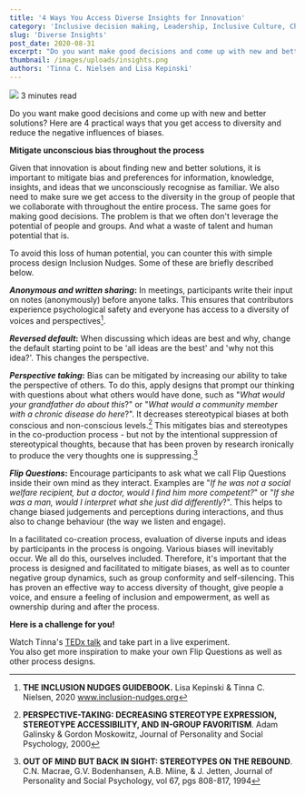```yaml
---
title: '4 Ways You Access Diverse Insights for Innovation'
category: 'Inclusive decision making, Leadership, Inclusive Culture, Change Makers'
slug: 'Diverse Insights'
post_date: 2020-08-31
excerpt: "Do you want make good decisions and come up with new and better solutions? Here are 4 practical ways that you get access to diversity and reduce the negative influences of biases."
thumbnail: /images/uploads/insights.png
authors: 'Tinna C. Nielsen and Lisa Kepinski'
---
```


![](/images/uploads/quick-read.png)  3 minutes read

Do you want make good decisions and come up with new and better
solutions? Here are 4 practical ways that you get access to diversity
and reduce the negative influences of biases.

**Mitigate unconscious bias throughout the process**

Given that innovation is about finding new and better solutions, it is
important to mitigate bias and preferences for information, knowledge,
insights, and ideas that we unconsciously recognise as familiar. We also
need to make sure we get access to the diversity in the group of people
that we collaborate with throughout the entire process. The same goes
for making good decisions. The problem is that we often don't leverage
the potential of people and groups. And what a waste of talent and human
potential that is.

To avoid this loss of human potential, you can counter this with simple
process design Inclusion Nudges. Some of these are briefly described
below.

***Anonymous and written sharing*:** In meetings, participants write
their input on notes (anonymously) before anyone talks. This ensures
that contributors experience psychological safety and everyone has
access to a diversity of voices and perspectives[^1].

***Reversed default*:** When discussing which ideas are best and why,
change the default starting point to be 'all ideas are the best' and
'why not this idea?'. This changes the perspective.

***Perspective taking*:** Bias can be mitigated by increasing our
ability to take the perspective of others. To do this, apply designs
that prompt our thinking with questions about what others would have
done, such as "*What would your grandfather do about this*?" or "*What
would a community member with a chronic disease do here*?". It decreases
stereotypical biases at both conscious and non-conscious levels.[^2]
This mitigates bias and stereotypes in the co-production process - but
not by the intentional suppression of stereotypical thoughts, because
that has been proven by research ironically to produce the very thoughts
one is suppressing.[^3]

***Flip Questions*:** Encourage participants to ask what we call Flip
Questions inside their own mind as they interact. Examples are "*If he
was not a social welfare recipient, but a doctor, would I find him more
competent?*" or "*If she was a man, would I interpret what she just did
differently*?". This helps to change biased judgements and perceptions
during interactions, and thus also to change behaviour (the way we
listen and engage).

In a facilitated co-creation process, evaluation of diverse inputs and
ideas by participants in the process is ongoing. Various biases will
inevitably occur. We all do this, ourselves included. Therefore, it's
important that the process is designed and facilitated to mitigate
biases, as well as to counter negative group dynamics, such as group
conformity and self-silencing. This has proven an effective way to
access diversity of thought, give people a voice, and ensure a feeling
of inclusion and empowerment, as well as ownership during and after the
process.

**Here is a challenge for you!**

Watch Tinna's [TEDx talk](https://www.youtube.com/watch?v=VggAqa0xOwM)
and take part in a live experiment.\
You also get more inspiration to make your own Flip Questions as well as
other process designs.

[^1]: **THE INCLUSION NUDGES GUIDEBOOK.** Lisa Kepinski & Tinna C.
    Nielsen, 2020 www.inclusion-nudges.org

[^2]: **PERSPECTIVE-TAKING: DECREASING STEREOTYPE EXPRESSION, STEREOTYPE
    ACCESSIBILITY, AND IN-GROUP FAVORITISM**. Adam Galinsky & Gordon
    Moskowitz, Journal of Personality and Social Psychology, 2000

[^3]: **OUT OF MIND BUT BACK IN SIGHT: STEREOTYPES ON THE REBOUND**.
    C.N. Macrae, G.V. Bodenhansen, A.B. Miine, & J. Jetten, Journal of
    Personality and Social Psychology, vol 67, pgs 808-817, 1994

